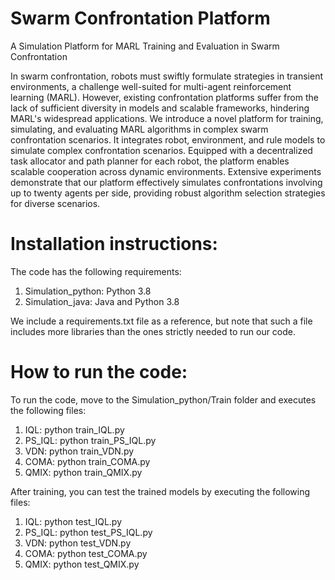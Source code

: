 # Swarm Confrontation Platform
A Simulation Platform for MARL Training and Evaluation in Swarm Confrontation

In swarm confrontation, robots must swiftly formulate strategies in transient environments, a challenge well-suited for multi-agent reinforcement learning (MARL). However, existing confrontation platforms suffer from the lack of sufficient diversity in models and scalable frameworks, hindering MARL's widespread applications. We introduce a novel platform for training, simulating, and evaluating MARL algorithms in complex swarm confrontation scenarios. It integrates robot, environment, and rule models to simulate complex confrontation scenarios. Equipped with a decentralized task allocator and path planner for each robot, the platform enables scalable cooperation across dynamic environments. Extensive experiments demonstrate that our platform effectively simulates confrontations involving up to twenty agents per side, providing robust algorithm selection strategies for diverse scenarios.

# Installation instructions:
The code has the following requirements:
1. Simulation_python: Python 3.8 
2. Simulation_java: Java and Python 3.8

We include a requirements.txt file as a reference, but note that such a file includes more libraries than the ones strictly needed to run our code.

# How to run the code:
To run the code, move to the Simulation_python/Train folder and executes the following files:
1. IQL: python train_IQL.py
2. PS_IQL: python train_PS_IQL.py
3. VDN: python train_VDN.py
4. COMA: python train_COMA.py
5. QMIX: python train_QMIX.py
   
After training, you can test the trained models by executing the following files:
1. IQL: python test_IQL.py
2. PS_IQL: python test_PS_IQL.py
3. VDN: python test_VDN.py
4. COMA: python test_COMA.py
5. QMIX: python test_QMIX.py
